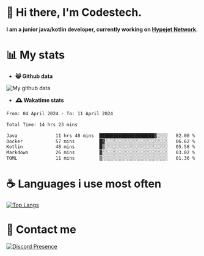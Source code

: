 # 👋 Hi there, I'm Codestech.
**I am a junior java/kotlin developer, currently working on [Hypejet Network](https://github.com/Hypejet).**

# 📊 My stats
- **😸 Github data**

![My github data](https://github-readme-stats.vercel.app/api?username=Codestech1&count_private=true&include_all_commits=true&theme=codeSTACKr)

- **🕰️ Wakatime stats**
<!--START_SECTION:waka-->

```txt
From: 04 April 2024 - To: 11 April 2024

Total Time: 14 hrs 23 mins

Java              11 hrs 48 mins  ████████████████████▓░░░░   82.00 %
Docker            57 mins         █▓░░░░░░░░░░░░░░░░░░░░░░░   06.62 %
Kotlin            48 mins         █▒░░░░░░░░░░░░░░░░░░░░░░░   05.58 %
Markdown          26 mins         ▓░░░░░░░░░░░░░░░░░░░░░░░░   03.02 %
TOML              11 mins         ▒░░░░░░░░░░░░░░░░░░░░░░░░   01.36 %
```

<!--END_SECTION:waka-->

# ☕ Languages i use most often
[![Top Langs](https://github-readme-stats.vercel.app/api/top-langs/?username=Codestech1&layout=compact&langs_count=8&exclude_repo=window5000.github.io&theme=codeSTACKr)](https://github.com/anuraghazra/github-readme-stats)

# 💬 Contact me
[![Discord Presence](https://lanyard.cnrad.dev/api/650718742157852740)](https://discord.com/users/650718742157852740)
</br>
